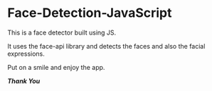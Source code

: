 # Face-Detection-JavaScript

This is a face detector built using JS.

It uses the face-api library and detects the faces and also the facial expressions.

Put on a smile and enjoy the app.

*****Thank You*****
